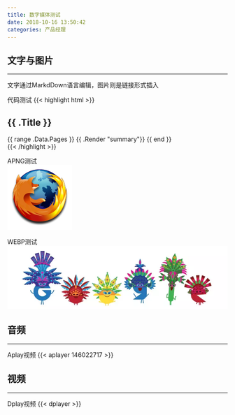 ```yaml
---
title: 数字媒体测试
date: 2018-10-16 13:50:42
categories: 产品经理
---
```

<!--more-->
## 文字与图片

------
文字通过MarkdDown语言编辑，图片则是链接形式插入  

代码测试
{{< highlight html >}}
<section id="main">
  <div>
   <h1 id="title">{{ .Title }}</h1>
    {{ range .Data.Pages }}
        {{ .Render "summary"}}
    {{ end }}
  </div>
</section>
{{< /highlight >}}

APNG测试  
![APNG测试](/image/APNG测试.png)

WEBP测试  
![webp测试](/image/webp测试.webp)

## 音频

------
Aplay视频
{{< aplayer 146022717 >}}

## 视频

------

<!-- Youtube视频
{{< youtube id="abc?start=386" autoplay="false">}}

Vimeo视频
{{< vimeo 146022717 >}} -->

Dplay视频
{{< dplayer >}}